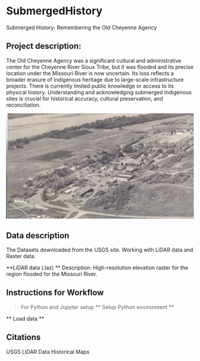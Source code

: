 # SubmergedHistory
Submerged History: Remembering the Old Cheyenne Agency

## Project description: 
The Old Cheyenne Agency was a significant cultural and administrative center for the Cheyenne River Sioux Tribe, 
but it was flooded and its precise location under the Missouri River is now uncertain. Its loss reflects a broader 
erasure of Indigenous heritage due to large-scale infrastructure projects. There is currently limited public knowledge 
or access to its physical history. Understanding and acknowledging submerged Indigenous sites is crucial for historical accuracy, 
cultural preservation, and reconciliation.

![Alt text](OldMaps/oldagncy.png)

## Data description
The Datasets downloaded from the USGS site. Working with LiDAR data and Raster data. 

**LiDAR data (.laz) **
Description: High-resolution elevation raster for the region flooded for the Missouri River.

## Instructions for Workflow
> For Python and Jupyter setup
** Setup Python environment **

** Load data **




## Citations
USGS LiDAR Data
Historical Maps 
